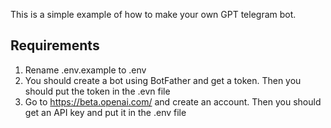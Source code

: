 This is a simple example of how to make your own GPT telegram bot.

## Requirements
1. Rename .env.example to .env
2. You should create a bot using BotFather and get a token. Then you should put the token in the .evn file
3. Go to https://beta.openai.com/ and create an account. Then you should get an API key and put it in the .env file